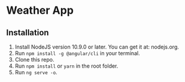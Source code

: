 # Weather App

## Installation

1. Install NodeJS version 10.9.0 or later. You can get it at: nodejs.org.
2. Run `npm install -g @angular/cli` in your terminal.
3. Clone this repo.
4. Run `npm install` or `yarn` in the root folder.
5. Run `ng serve -o`.

